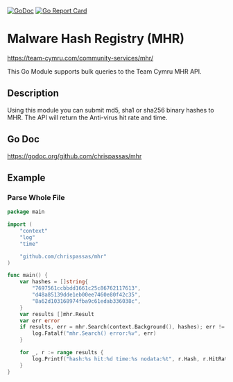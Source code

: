 [![GoDoc](https://godoc.org/github.com/chrispassas/mhr?status.svg)](https://godoc.org/github.com/chrispassas/mhr)
[![Go Report Card](https://goreportcard.com/badge/github.com/chrispassas/mhr)](https://goreportcard.com/report/github.com/chrispassas/mhr)


# Malware Hash Registry (MHR) 
https://team-cymru.com/community-services/mhr/

This Go Module supports bulk queries to the Team Cymru MHR API.

## Description
Using this module you can submit md5, sha1 or sha256 binary hashes to MHR. The API will return the Anti-virus hit rate and time.

## Go Doc
https://godoc.org/github.com/chrispassas/mhr



## Example

### Parse Whole File
```go
package main

import (
	"context"
	"log"
	"time"

	"github.com/chrispassas/mhr"
)

func main() {
	var hashes = []string{
		"7697561ccbbdd1661c25c86762117613",
		"d48a85139dde1eb00ee7460e80f42c35",
		"8a62d103168974fba9c61edab336038c",
	}
	var results []mhr.Result
	var err error
	if results, err = mhr.Search(context.Background(), hashes); err != nil {
		log.Fatalf("mhr.Search() error:%v", err)
	}

	for _, r := range results {
		log.Printf("hash:%s hit:%d time:%s nodata:%t", r.Hash, r.HitRate, r.Timestamp.Format(time.RFC3339), r.NoData)
	}
}

```

